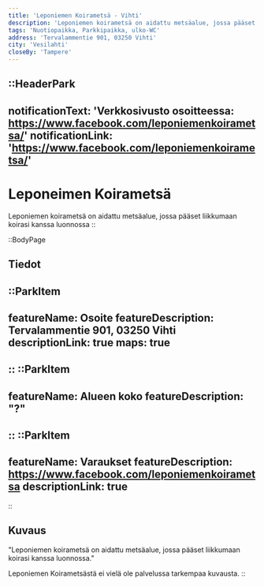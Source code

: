```yaml
---
title: 'Leponiemen Koirametsä - Vihti'
description: 'Leponiemen koirametsä on aidattu metsäalue, jossa pääset liikkumaan koirasi kanssa luonnossa'
tags: 'Nuotiopaikka, Parkkipaikka, ulko-WC'
address: 'Tervalammentie 901, 03250 Vihti'
city: 'Vesilahti'
closeBy: 'Tampere'
---
```


::HeaderPark
---
notificationText: 'Verkkosivusto osoitteessa: https://www.facebook.com/leponiemenkoirametsa/'
notificationLink: 'https://www.facebook.com/leponiemenkoirametsa/'
---
# Leponeimen Koirametsä
Leponiemen koirametsä on aidattu metsäalue, jossa pääset liikkumaan koirasi kanssa luonnossa
::

::BodyPage
## Tiedot
::ParkItem
---
featureName: Osoite
featureDescription: Tervalammentie 901, 03250 Vihti
descriptionLink: true
maps: true
---
::
::ParkItem
---
featureName: Alueen koko
featureDescription: "?"
---
::
::ParkItem
---
featureName: Varaukset
featureDescription: https://www.facebook.com/leponiemenkoirametsa
descriptionLink: true
---
::
## Kuvaus
"Leponiemen koirametsä on aidattu metsäalue, jossa pääset liikkumaan koirasi kanssa luonnossa."

Leponiemen Koirametsästä ei vielä ole palvelussa tarkempaa kuvausta.
::